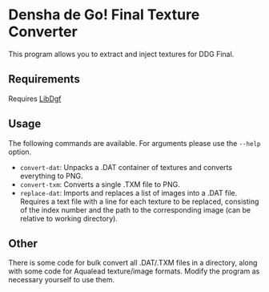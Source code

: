 Densha de Go! Final Texture Converter
=====================================

This program allows you to extract and inject textures for DDG Final.

Requirements
------------
Requires [LibDgf](https://github.com/GMMan/libdgf)

Usage
-----
The following commands are available. For arguments please use the `--help`
option.

- `convert-dat`: Unpacks a .DAT container of textures and converts everything
  to PNG.
- `convert-txm`: Converts a single .TXM file to PNG.
- `replace-dat`: Imports and replaces a list of images into a .DAT file.
  Requires a text file with a line for each texture to be replaced, consisting
  of the index number and the path to the corresponding image (can be relative
  to working directory).

Other
-----
There is some code for bulk convert all .DAT/.TXM files in a directory, along
with some code for Aqualead texture/image formats. Modify the program as
necessary yourself to use them.
